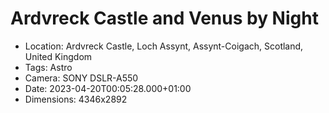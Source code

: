 # Ardvreck Castle and Venus by Night

- Location: Ardvreck Castle, Loch Assynt, Assynt-Coigach, Scotland, United Kingdom
- Tags: Astro
- Camera: SONY DSLR-A550
- Date: 2023-04-20T00:05:28.000+01:00
- Dimensions: 4346x2892
